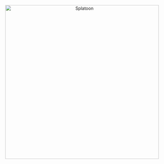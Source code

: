 <div style="text-align: center;">
    <img src="https://user-images.githubusercontent.com/3529490/194695642-39b0e9dd-0094-4f02-8b2c-68a5445577fa.jpg" alt="Splatoon" width="500" height="500">
</div>
